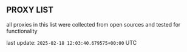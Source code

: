 ## PROXY LIST

all proxies in this list were collected from open sources and tested for functionality

last update: `2025-02-18 12:03:40.679575+00:00` UTC
